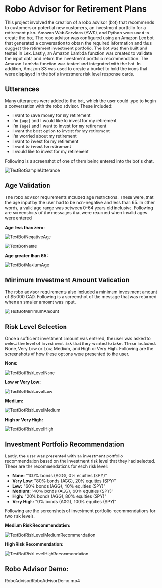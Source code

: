 # Robo Advisor for Retirement Plans

This project involved the creation of a robo advisor (bot) that recommends to customers or potential new customers, an investment portfolio for a retirement plan. Amazon Web Services (AWS), and Python were used to create the bot. The robo advisor was configured using an Amazon Lex bot that generated a conversation to obtain the required information and thus suggest the retirement investment portfolio. The bot was then built and tested in Lex. Lastly, an Amazon Lambda function was created to validate the input data and return the investment portfolio recommendation. The Amazon Lambda function was tested and integrated with the bot. In addition, Amazon S3 was used to create a bucket to hold the icons that were displayed in the bot's investment risk level response cards.


## Utterances

Many utterances were added to the bot, which the user could type to begin a conversation with the robo advisor. These included:

* I want to save money for my retirement
* I'm ​`{age}​` and I would like to invest for my retirement
* I'm `​{age}​` and I want to invest for my retirement
* I want the best option to invest for my retirement
* I'm worried about my retirement
* I want to invest for my retirement
* I want to invest for retirement
* I would like to invest for my retirement

 Following is a screenshot of one of them being entered into the bot's chat.

 ![TestBotSampleUtterance](RoboAdvisor/Images/TestBotSampleUtterance.png)


## Age Validation

The robo advisor requirements included age restrictions. These were, that the age input by the user had to be non-negative and less than 65. In other words, a valid age range was between 0-64 years old inclusive. Following are screenshots of the messages that were returned when invalid ages were entered.

**Age less than zero:**

![TestBotNegativeAge](RoboAdvisor/Images/TestBotNegativeAge.png)

![TestBotName](RoboAdvisor/Images/TestBotName.png)

**Age greater than 65:**

![TestBotMaxiumAge](RoboAdvisor/Images/TestBotMaxiumAge.png)


## Minimum Investment Amount Validation

The robo advisor requirements also included a minimum investment amount of $5,000 CAD. Following is a screenshot of the message that was returned when an smaller amount was input.

![TestBotMinimumAmount](RoboAdvisor/Images/TestBotMinimumAmount.png)

## Risk Level Selection

Once a sufficient investment amount was entered, the user was asked to select the level of investment risk that they wanted to take. These included: None, Very Low or Low, Medium, and High or Very High. Following are the screenshots of how these options were presented to the user.

**None:**

![TestBotRiskLevelNone](RoboAdvisor/Images/TestBotRiskLevelNone.png)

**Low or Very Low:**

![TestBotRiskLevelLow](RoboAdvisor/Images/TestBotRiskLevelLow.png)

**Medium:**

![TestBotRiskLevelMedium](RoboAdvisor/Images/TestBotRiskLevelMedium.png)

**High or Very High:**

![TestBotRiskLevelHigh](RoboAdvisor/Images/TestBotRiskLevelHigh.png)


## Investment Portfolio Recommendation

Lastly, the user was presented with an investment portfolio recommendation based on the investment risk level that they had selected. These are the recommendations for each risk level:

* **None:** "100% bonds (AGG), 0% equities (SPY)"
* **Very Low:** "80% bonds (AGG), 20% equities (SPY)"
* **Low:** "60% bonds (AGG), 40% equities (SPY)"
* **Medium:** "40% bonds (AGG), 60% equities (SPY)"
* **High:** "20% bonds (AGG), 80% equities (SPY)"
* **Very High:** "0% bonds (AGG), 100% equities (SPY)"

Following are the screenshots of investment portfolio recommendations for two risk levels.

**Medium Risk Recommendation:**

![TestBotRiskLevelMediumRecommendation](RoboAdvisor/Images/TestBotRiskLevelMediumRecommendation.png)

**High Risk Recommendation:**

![TestBotRiskLevelHighRecommendation](RoboAdvisor/Images/TestBotRiskLevelHighRecommendation.png)

## Robo Advisor Demo:

RoboAdvisor/RoboAdvisorDemo.mp4

